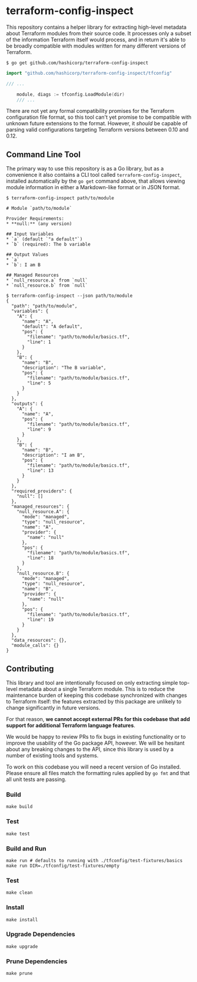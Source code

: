 # terraform-config-inspect

This repository contains a helper library for extracting high-level metadata
about Terraform modules from their source code. It processes only a subset
of the information Terraform itself would process, and in return it's able
to be broadly compatible with modules written for many different versions of
Terraform.

```
$ go get github.com/hashicorp/terraform-config-inspect
```

```go
import "github.com/hashicorp/terraform-config-inspect/tfconfig"

/// ...

    module, diags := tfconfig.LoadModule(dir)
    /// ...
```

There are not yet any formal compatibility promises for the Terraform
configuration file format, so this tool can't yet promise to be compatible
with unknown future extensions to the format. However, it *should* be capable
of parsing valid configurations targeting Terraform versions between 0.10
and 0.12.

## Command Line Tool

The primary way to use this repository is as a Go library, but as a convenience
it also contains a CLI tool called `terraform-config-inspect`, installed
automatically by the `go get` command above, that allows viewing module
information in either a Markdown-like format or in JSON format.

```
$ terraform-config-inspect path/to/module

# Module `path/to/module`

Provider Requirements:
* **null:** (any version)

## Input Variables
* `a` (default `"a default"`)
* `b` (required): The b variable

## Output Values
* `a`
* `b`: I am B

## Managed Resources
* `null_resource.a` from `null`
* `null_resource.b` from `null`
```

```
$ terraform-config-inspect --json path/to/module
{
  "path": "path/to/module",
  "variables": {
    "A": {
      "name": "A",
      "default": "A default",
      "pos": {
        "filename": "path/to/module/basics.tf",
        "line": 1
      }
    },
    "B": {
      "name": "B",
      "description": "The B variable",
      "pos": {
        "filename": "path/to/module/basics.tf",
        "line": 5
      }
    }
  },
  "outputs": {
    "A": {
      "name": "A",
      "pos": {
        "filename": "path/to/module/basics.tf",
        "line": 9
      }
    },
    "B": {
      "name": "B",
      "description": "I am B",
      "pos": {
        "filename": "path/to/module/basics.tf",
        "line": 13
      }
    }
  },
  "required_providers": {
    "null": []
  },
  "managed_resources": {
    "null_resource.A": {
      "mode": "managed",
      "type": "null_resource",
      "name": "A",
      "provider": {
        "name": "null"
      },
      "pos": {
        "filename": "path/to/module/basics.tf",
        "line": 18
      }
    },
    "null_resource.B": {
      "mode": "managed",
      "type": "null_resource",
      "name": "B",
      "provider": {
        "name": "null"
      },
      "pos": {
        "filename": "path/to/module/basics.tf",
        "line": 19
      }
    }
  },
  "data_resources": {},
  "module_calls": {}
}
```

## Contributing

This library and tool are intentionally focused on only extracting simple
top-level metadata about a single Terraform module. This is to reduce the
maintenance burden of keeping this codebase synchronized with changes to
Terraform itself: the features extracted by this package are unlikely to change
significantly in future versions.

For that reason, **we cannot accept external PRs for this codebase that add support for additional Terraform language features**.

We would be happy to review PRs to fix bugs in existing functionality or to
improve the usability of the Go package API, however. We will be hesitant about
any breaking changes to the API, since this library is used by a number of
existing tools and systems.

To work on this codebase you will need a recent version of Go installed. Please
ensure all files match the formatting rules applied by `go fmt` and that all
unit tests are passing.

### Build

```
make build
```

### Test

```
make test
```

### Build and Run

```
make run # defaults to running with ./tfconfig/test-fixtures/basics
make run DIR=./tfconfig/test-fixtures/empty
```

### Test

```
make clean
```

### Install

```
make install
```

### Upgrade Dependencies

```
make upgrade
```

### Prune Dependencies

```
make prune
```
